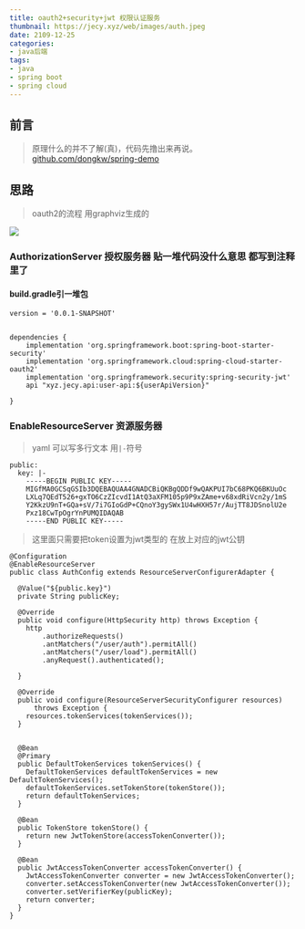 ```yaml
---
title: oauth2+security+jwt 权限认证服务
thumbnail: https://jecy.xyz/web/images/auth.jpeg
date: 2109-12-25
categories:
- java后端
tags:
- java
- spring boot
- spring cloud
---
```

## 前言

> 原理什么的并不了解(真)，代码先撸出来再说。 [github.com/dongkw/spring-demo](https://github.com/dongkw/spring-demo)

<!--more-->


## 思路
> oauth2的流程  用graphviz生成的

![](https://jecy.xyz/web/images/test1.png)

 

### AuthorizationServer 授权服务器 贴一堆代码没什么意思 都写到注释里了

#### build.gradle引一堆包

```
version = '0.0.1-SNAPSHOT'


dependencies {
    implementation 'org.springframework.boot:spring-boot-starter-security'
    implementation 'org.springframework.cloud:spring-cloud-starter-oauth2'
    implementation 'org.springframework.security:spring-security-jwt'
    api "xyz.jecy.api:user-api:${userApiVersion}"

}

```
### EnableResourceServer 资源服务器

> yaml 可以写多行文本 用`|-`符号

```
public:
  key: |-
    -----BEGIN PUBLIC KEY-----
    MIGfMA0GCSqGSIb3DQEBAQUAA4GNADCBiQKBgQDDf9wQAKPUI7bC68PKQ6BKUuOc
    LXLq7QEdT526+gxTO6CzZIcvdI1AtQ3aXFM105p9P9xZAme+v68xdRiVcn2y/1mS
    Y2KkzU9nT+GQa+sV/7i7GIoGdP+CQnoY3gySWx1U4wHXH57r/AujTT8JDSnolU2e
    Pxz18CwTpOgrYnPUMQIDAQAB
    -----END PUBLIC KEY-----

```

> 这里面只需要把token设置为jwt类型的 在放上对应的jwt公钥

```
@Configuration
@EnableResourceServer
public class AuthConfig extends ResourceServerConfigurerAdapter {

  @Value("${public.key}")
  private String publicKey;

  @Override
  public void configure(HttpSecurity http) throws Exception {
    http
        .authorizeRequests()
        .antMatchers("/user/auth").permitAll()
        .antMatchers("/user/load").permitAll()
        .anyRequest().authenticated();

  }

  @Override
  public void configure(ResourceServerSecurityConfigurer resources)
      throws Exception {
    resources.tokenServices(tokenServices());
  }


  @Bean
  @Primary
  public DefaultTokenServices tokenServices() {
    DefaultTokenServices defaultTokenServices = new DefaultTokenServices();
    defaultTokenServices.setTokenStore(tokenStore());
    return defaultTokenServices;
  }

  @Bean
  public TokenStore tokenStore() {
    return new JwtTokenStore(accessTokenConverter());
  }

  @Bean
  public JwtAccessTokenConverter accessTokenConverter() {
    JwtAccessTokenConverter converter = new JwtAccessTokenConverter();
    converter.setAccessTokenConverter(new JwtAccessTokenConverter());
    converter.setVerifierKey(publicKey);
    return converter;
  }
}

```
